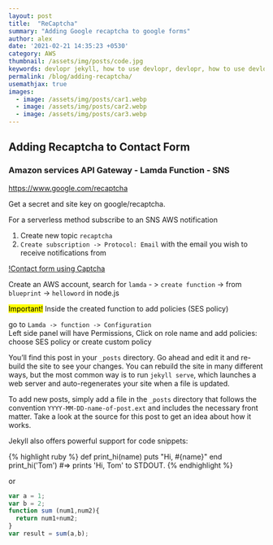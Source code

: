 ```yaml
---
layout: post
title:  "ReCaptcha"
summary: "Adding Google recaptcha to google forms"
author: alex
date: '2021-02-21 14:35:23 +0530'
category: AWS
thumbnail: /assets/img/posts/code.jpg
keywords: devlopr jekyll, how to use devlopr, devlopr, how to use devlopr-jekyll, devlopr-jekyll tutorial,best jekyll themes
permalink: /blog/adding-recaptcha/
usemathjax: true
images: 
  - image: /assets/img/posts/car1.webp
  - image: /assets/img/posts/car2.webp
  - image: /assets/img/posts/car3.webp
---
```


## Adding Recaptcha to Contact Form

### Amazon services API Gateway - Lamda Function - SNS


https://www.google.com/recaptcha


Get a secret and site key on google/recaptcha.

For a serverless method subscribe to an SNS AWS notification

1. Create new topic `recaptcha`
2. `Create subscription -> Protocol: Email` with the email you wish to receive notifications from


[!Contact form using Captcha](https://aws.amazon.com/blogs/architecture/create-dynamic-contact-forms-for-s3-static-websites-using-aws-lambda-amazon-api-gateway-and-amazon-ses/)


Create an AWS account, search for `lamda` - > `create function` -> from `blueprint` -> `helloword` in node.js  

<mark>Important!</mark> Inside the created function to add policies (SES policy)  

go to `Lamda -> function -> Configuration`  
Left side panel will have Permissions, Click on role name and add policies: choose SES policy or create custom policy


You’ll find this post in your `_posts` directory. Go ahead and edit it and re-build the site to see your changes. You can rebuild the site in many different ways, but the most common way is to run `jekyll serve`, which launches a web server and auto-regenerates your site when a file is updated.

To add new posts, simply add a file in the `_posts` directory that follows the convention `YYYY-MM-DD-name-of-post.ext` and includes the necessary front matter. Take a look at the source for this post to get an idea about how it works.

Jekyll also offers powerful support for code snippets:

{% highlight ruby %}
def print_hi(name)
  puts "Hi, #{name}"
end
print_hi('Tom')
#=> prints 'Hi, Tom' to STDOUT.
{% endhighlight %}

or

```javascript
var a = 1;
var b = 2;
function sum (num1,num2){
  return num1+num2;
}
var result = sum(a,b);
```

